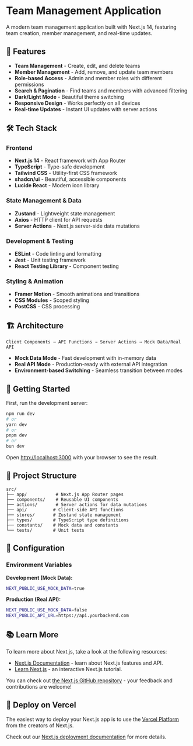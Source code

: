 # Team Management Application

A modern team management application built with Next.js 14, featuring team creation, member management, and real-time updates.

## 🚀 Features

- **Team Management** - Create, edit, and delete teams
- **Member Management** - Add, remove, and update team members
- **Role-based Access** - Admin and member roles with different permissions
- **Search & Pagination** - Find teams and members with advanced filtering
- **Dark/Light Mode** - Beautiful theme switching
- **Responsive Design** - Works perfectly on all devices
- **Real-time Updates** - Instant UI updates with server actions

## 🛠️ Tech Stack

### **Frontend**

- **Next.js 14** - React framework with App Router
- **TypeScript** - Type-safe development
- **Tailwind CSS** - Utility-first CSS framework
- **shadcn/ui** - Beautiful, accessible components
- **Lucide React** - Modern icon library

### **State Management & Data**

- **Zustand** - Lightweight state management
- **Axios** - HTTP client for API requests
- **Server Actions** - Next.js server-side data mutations

### **Development & Testing**

- **ESLint** - Code linting and formatting
- **Jest** - Unit testing framework
- **React Testing Library** - Component testing

### **Styling & Animation**

- **Framer Motion** - Smooth animations and transitions
- **CSS Modules** - Scoped styling
- **PostCSS** - CSS processing

## 🏗️ Architecture

```
Client Components → API Functions → Server Actions → Mock Data/Real API
```

- **Mock Data Mode** - Fast development with in-memory data
- **Real API Mode** - Production-ready with external API integration
- **Environment-based Switching** - Seamless transition between modes

## 🚀 Getting Started

First, run the development server:

```bash
npm run dev
# or
yarn dev
# or
pnpm dev
# or
bun dev
```

Open [http://localhost:3000](http://localhost:3000) with your browser to see the result.

## 📁 Project Structure

```
src/
├── app/           # Next.js App Router pages
├── components/    # Reusable UI components
├── actions/       # Server actions for data mutations
├── api/          # Client-side API functions
├── stores/       # Zustand state management
├── types/        # TypeScript type definitions
├── constants/    # Mock data and constants
└── tests/        # Unit tests
```

## 🔧 Configuration

### Environment Variables

**Development (Mock Data):**

```bash
NEXT_PUBLIC_USE_MOCK_DATA=true
```

**Production (Real API):**

```bash
NEXT_PUBLIC_USE_MOCK_DATA=false
NEXT_PUBLIC_API_URL=https://api.yourbackend.com
```

## 📚 Learn More

To learn more about Next.js, take a look at the following resources:

- [Next.js Documentation](https://nextjs.org/docs) - learn about Next.js features and API.
- [Learn Next.js](https://nextjs.org/learn) - an interactive Next.js tutorial.

You can check out [the Next.js GitHub repository](https://github.com/vercel/next.js) - your feedback and contributions are welcome!

## 🚀 Deploy on Vercel

The easiest way to deploy your Next.js app is to use the [Vercel Platform](https://vercel.com/new?utm_medium=default-template&filter=next.js&utm_source=create-next-app&utm_campaign=create-next-app-readme) from the creators of Next.js.

Check out our [Next.js deployment documentation](https://nextjs.org/docs/app/building-your-application/deploying) for more details.
